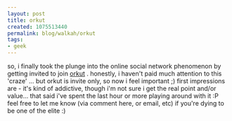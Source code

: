 ```yaml
--- 
layout: post
title: orkut
created: 1075513440
permalink: blog/walkah/orkut
tags: 
- geek
---
```

so, i finally took the plunge into the online social network phenomenon by getting invited to join <a href="http://www.orkut.com/">orkut</a> . honestly, i haven't paid much attention to this 'craze' ... but orkut is invite only, so now i feel important ;)
first impressions are - it's kind of addictive, though i'm not sure i get the real point and/or value... that said i've spent the last hour or more playing around with it :P
feel free to let me know (via comment here, or email, etc) if you're dying to be one of the elite :)
